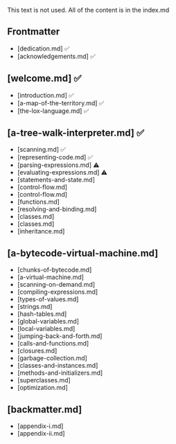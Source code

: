 This text is not used. All of the content is in the index.md

## Frontmatter

- [dedication.md] ✅
- [acknowledgements.md] ✅

## [welcome.md] ✅

- [introduction.md] ✅
- [a-map-of-the-territory.md] ✅
- [the-lox-language.md] ✅

## [a-tree-walk-interpreter.md] ✅

- [scanning.md] ✅
- [representing-code.md] ✅
- [parsing-expressions.md] ⚠️
- [evaluating-expressions.md] ⚠️
- [statements-and-state.md]
- [control-flow.md]
- [control-flow.md]
- [functions.md]
- [resolving-and-binding.md]
- [classes.md]
- [classes.md]
- [inheritance.md]

## [a-bytecode-virtual-machine.md]

- [chunks-of-bytecode.md]
- [a-virtual-machine.md]
- [scanning-on-demand.md]
- [compiling-expressions.md]
- [types-of-values.md]
- [strings.md]
- [hash-tables.md]
- [global-variables.md]
- [local-variables.md]
- [jumping-back-and-forth.md]
- [calls-and-functions.md]
- [closures.md]
- [garbage-collection.md]
- [classes-and-instances.md]
- [methods-and-initializers.md]
- [superclasses.md]
- [optimization.md]

## [backmatter.md]

- [appendix-i.md]
- [appendix-ii.md]
